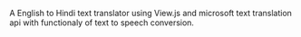 A English to Hindi text translator using View.js and microsoft text translation api with functionaly of text to speech conversion.
